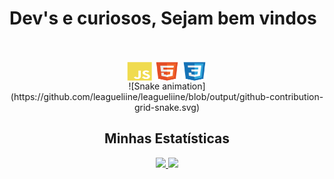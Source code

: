 <h1>Dev's e curiosos, Sejam bem vindos</h1><br>
<!-- Me chamo Luiz Eduardo, nascido e criado em Florianópolis/SC, um típico "manézinho" :palm_tree:<br>
hoje, venho quente e disciplinado em busca do meu espaço no mundo :rage1: <br> <br>

:clipboard:Trabalho atualmente como recepcionista em uma clínica especializada em exames de imagens, como, Raiox, ultrassonografia, densitometria e mamografia. no momento em transição de carreira. <br><br>
:computer:Estou cursando análise e desenvolvimento de sistemas, mas sendo sincero, me tornei um desenvolvedor front end com conteúdos da internet e curso extracurrículares de algumas plataformas na qual eu super recomendo como, <strong>RocketSeat, DevMedia, Alura, Origamid, DevQuest </strong> entre outros.<br><br>
 -->
<!--gif aqui--!>
<div  align="center"> 
  <div style="display: inline_block"><br>
  <img align="center" alt="Rafa-Js" height="30" width="40" src="https://raw.githubusercontent.com/devicons/devicon/master/icons/javascript/javascript-plain.svg">
  <img align="center" alt="HTML" height="30" width="40" src="https://raw.githubusercontent.com/devicons/devicon/master/icons/html5/html5-original.svg">
  <img align="center" alt="CSS" height="30" width="40" src="https://raw.githubusercontent.com/devicons/devicon/master/icons/css3/css3-original.svg">
    
</div>

![Snake animation](https://github.com/leagueliine/leagueliine/blob/output/github-contribution-grid-snake.svg)

 <h2>Minhas Estatísticas</h2>

<div>
<a href="https://github.com/seu-usuário-aqui">
<img height="180em" src="https://github-readme-stats.vercel.app/api/top-langs/?username=leagueliine&layout=compact&langs_count=7&theme=dracula"/>
<img height="180em" src="https://github-readme-stats.vercel.app/api?username=leagueliine&show_icons=true&theme=dracula&include_all_commits=true&count_private=true"/>
</div><br><br><br><br>



